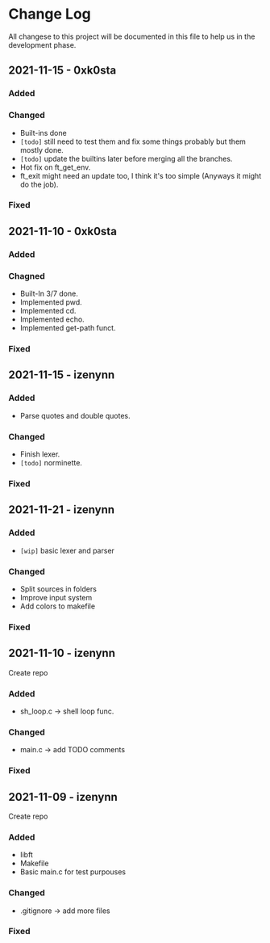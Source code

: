 # Change Log

All changese to this project will be documented in this file to help us in the development phase.

## 2021-11-15 - 0xk0sta

### Added

### Changed

- Built-ins done
- `[todo]` still need to test them and fix some things probably but them mostly done.
- `[todo]` update the builtins later before merging all the branches.
- Hot fix on ft_get_env.
- ft_exit might need an update too, I think it's too simple (Anyways it might do the job).

### Fixed

## 2021-11-10 - 0xk0sta

### Added

### Chagned

- Built-In 3/7 done.
- Implemented pwd.
- Implemented cd.
- Implemented echo.
- Implemented get-path funct.

### Fixed

## 2021-11-15 - izenynn

### Added

- Parse quotes and double quotes.

### Changed

- Finish lexer.
- `[todo]` norminette.

### Fixed

## 2021-11-21 - izenynn

### Added

- `[wip]` basic lexer and parser

### Changed

- Split sources in folders
- Improve input system
- Add colors to makefile

### Fixed

## 2021-11-10 - izenynn

Create repo

### Added

- sh_loop.c -> shell loop func.

### Changed

- main.c -> add TODO comments

### Fixed

## 2021-11-09 - izenynn

Create repo

### Added

- libft
- Makefile
- Basic main.c for test purpouses

### Changed

- .gitignore -> add more files

### Fixed
